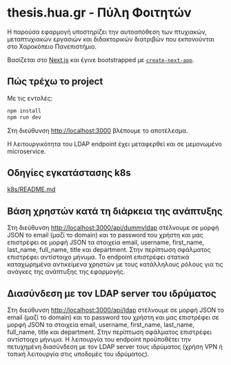 # thesis.hua.gr - Πύλη Φοιτητών

H παρούσα εφαρμογή υποστηρίζει την αυτοαπόθεση των πτυχιακών, μεταπτυχιακών εργασιών και διδακτορικών διατριβών που εκπονούνται στο Χαροκόπειο Πανεπιστήμιο. 

Βασίζεται στο [Next.js](https://nextjs.org/) και έγινε bootstrapped με [`create-next-app`](https://github.com/vercel/next.js/tree/canary/packages/create-next-app).

## Πώς τρέχω το project

Με τις εντολές:

```bash
npm install
npm run dev
```

Στη διεύθυνση [http://localhost:3000](http://localhost:3000) βλέπουμε το αποτέλεσμα.

Η λειτουργικότητα του LDAP endpoint έχει μεταφερθεί και σε μεμονωμένο microservice.

## Οδηγίες εγκατάστασης k8s

[k8s/README.md](k8s/README.md)

## Βάση χρηστών κατά τη διάρκεια της ανάπτυξης

Στη διεύθυνση [http://localhost:3000/api/dummyldap](http://localhost:3000/api/dummyldap) στέλνουμε σε μορφή JSON το email (μαζί το domain) και το password του χρήστη και μας επιστρέφει σε μορφή JSON τα στοιχεία email, username, first_name, last_name, full_name, title και department. Στην περίπτωση σφάλματος επιστρέφει αντίστοιχο μήνυμα.
Το endpoint επιστρέφει στατικά καταχωρημένα αντικείμενα χρηστών με τους κατάλληλους ρόλους για τις ανάγκες της ανάπτυξης της εφαρμογής.


## Διασύνδεση με τον LDAP server του ιδρύματος

Στη διεύθυνση [http://localhost:3000/api/ldap](http://localhost:3000/api/ldap) στέλνουμε σε μορφή JSON το email (μαζί το domain) και το password του χρήστη και μας επιστρέφει σε μορφή JSON τα στοιχεία email, username, first_name, last_name, full_name, title και department. Στην περίπτωση σφάλματος επιστρέφει αντίστοιχο μήνυμα. Η λειτουργία του endpoint προϋποθέτει την πετυχημένη διασύνδεση με τον LDAP server τους ιδρύματος (χρήση VPN ή τοπική λειτουργία στις υποδομές του ιδρύματος).


